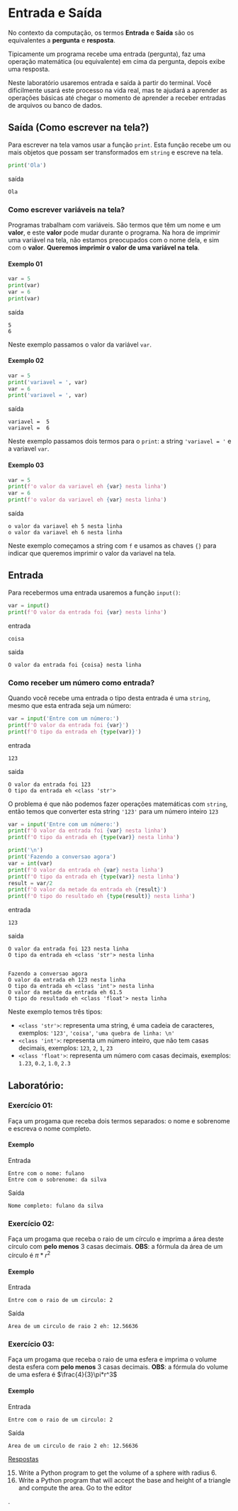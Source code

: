 # Entrada e Saída

No contexto da computação, os termos **Entrada** e **Saída** são os equivalentes a **pergunta** e **resposta**.

Tipicamente um programa recebe uma entrada (pergunta), faz uma operação matemática (ou equivalente) em cima da pergunta, depois exibe uma resposta.

Neste laboratório usaremos entrada e saída à partir do terminal. Você dificilmente usará este processo na vida real, mas te ajudará a aprender as operações básicas até chegar o momento de aprender a receber entradas de arquivos ou banco de dados.

## Saída (Como escrever na tela?)

Para escrever na tela vamos usar a função `print`. Esta função recebe um ou mais objetos que possam ser transformados em `string` e escreve na tela.

```python
print('Ola')
```
saída
```
Ola
```

### Como escrever variáveis na tela?

Programas trabalham com variáveis. São termos que têm um nome e um **valor**, e este **valor** pode mudar durante o programa. Na hora de imprimir uma variável na tela, não estamos preocupados com o nome dela, e sim com o **valor**. **Queremos imprimir o valor de uma variável na tela**.

#### Exemplo 01

```python
var = 5
print(var)
var = 6
print(var)
```
saída
```
5
6
```

Neste exemplo passamos o valor da variável `var`.

#### Exemplo 02

```python
var = 5
print('variavel = ', var)
var = 6
print('variavel = ', var)
```
saída
```
variavel =  5
variavel =  6
```

Neste exemplo passamos dois termos para o `print`: a string `'variavel = '` e a variavel `var`.

#### Exemplo 03

```python
var = 5
print(f'o valor da variavel eh {var} nesta linha')
var = 6
print(f'o valor da variavel eh {var} nesta linha')
```
saída
```
o valor da variavel eh 5 nesta linha
o valor da variavel eh 6 nesta linha
```

Neste exemplo começamos a string com `f` e usamos as chaves `{}` para indicar que queremos imprimir o valor da variavel na tela.

## Entrada

Para recebermos uma entrada usaremos a função `input()`:

```python
var = input()
print(f'O valor da entrada foi {var} nesta linha')
```
entrada
```
coisa
```

saida
```
O valor da entrada foi {coisa} nesta linha
```

### Como receber um número como entrada?

Quando você recebe uma entrada o tipo desta entrada é uma `string`, mesmo que esta entrada seja um número:

```python
var = input('Entre com um número:')
print(f'O valor da entrada foi {var}')
print(f'O tipo da entrada eh {type(var)}')
```
entrada
```
123
```

saida
```
O valor da entrada foi 123
O tipo da entrada eh <class 'str'>
```

O problema é que não podemos fazer operações matemáticas com `string`, então temos que converter esta string `'123'` para um número inteiro `123`


```python
var = input('Entre com um número:')
print(f'O valor da entrada foi {var} nesta linha')
print(f'O tipo da entrada eh {type(var)} nesta linha')

print('\n')
print('Fazendo a conversao agora')
var = int(var)
print(f'O valor da entrada eh {var} nesta linha')
print(f'O tipo da entrada eh {type(var)} nesta linha')
result = var/2
print(f'O valor da metade da entrada eh {result}')
print(f'O tipo do resultado eh {type(result)} nesta linha')
```
entrada
```
123
```

saida
```
O valor da entrada foi 123 nesta linha
O tipo da entrada eh <class 'str'> nesta linha


Fazendo a conversao agora
O valor da entrada eh 123 nesta linha
O tipo da entrada eh <class 'int'> nesta linha
O valor da metade da entrada eh 61.5
O tipo do resultado eh <class 'float'> nesta linha
```

Neste exemplo temos três tipos:
- `<class 'str'>`: representa uma string, é uma cadeia de caracteres, exemplos: `'123'`, `'coisa'`, `'uma quebra de linha: \n'`
- `<class 'int'>`: representa um número inteiro, que não tem casas decimais, exemplos: `123`, `2`, `1`, `23`
- `<class 'float'>`: representa um número com casas decimais, exemplos: `1.23`, `0.2`, `1.0`, `2.3`


## Laboratório:

### Exercício 01:

Faça um progama que receba dois termos separados: o nome e sobrenome e escreva o nome completo.

#### Exemplo
Entrada
```
Entre com o nome: fulano
Entre com o sobrenome: da silva
```

Saída
```
Nome completo: fulano da silva
```



### Exercício 02:

Faça um progama que receba o raio de um círculo e imprima a área deste círculo com **pelo menos** 3 casas decimais.
**OBS**: a fórmula da área de um círculo é $\pi*r^2$

#### Exemplo
Entrada
```
Entre com o raio de um circulo: 2
```

Saída
```
Area de um circulo de raio 2 eh: 12.56636
```





### Exercício 03:

Faça um progama que receba o raio de uma esfera e imprima o volume desta esfera com **pelo menos** 3 casas decimais.
**OBS**: a fórmula do volume de uma esfera é $\frac{4}{3}\pi*r^3$

#### Exemplo
Entrada
```
Entre com o raio de um circulo: 2
```

Saída
```
Area de um circulo de raio 2 eh: 12.56636
```

[Respostas](https://github.com/viniciusdenovaes/Unip222IPE/tree/master/lab01)






15. Write a Python program to get the volume of a sphere with radius 6.
30. Write a Python program that will accept the base and height of a triangle and compute the area. Go to the editor




.

